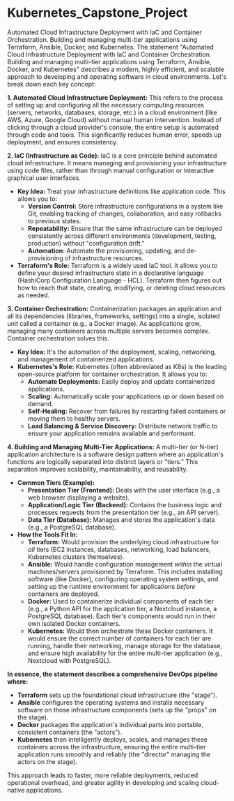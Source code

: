 # Kubernetes_Capstone_Project
Automated Cloud Infrastructure Deployment with IaC and Container Orchestration. Building and managing multi-tier applications using Terraform, Ansible, Docker, and Kubernetes.
The statement "Automated Cloud Infrastructure Deployment with IaC and Container Orchestration. Building and managing multi-tier applications using Terraform, Ansible, Docker, and Kubernetes" describes a modern, highly efficient, and scalable approach to developing and operating software in cloud environments. Let's break down each key concept:

**1. Automated Cloud Infrastructure Deployment:**
This refers to the process of setting up and configuring all the necessary computing resources (servers, networks, databases, storage, etc.) in a cloud environment (like AWS, Azure, Google Cloud) without manual human intervention. Instead of clicking through a cloud provider's console, the entire setup is automated through code and tools. This significantly reduces human error, speeds up deployment, and ensures consistency.

**2. IaC (Infrastructure as Code):**
IaC is a core principle behind automated cloud infrastructure. It means managing and provisioning your infrastructure using code files, rather than through manual configuration or interactive graphical user interfaces.
* **Key Idea:** Treat your infrastructure definitions like application code. This allows you to:
    * **Version Control:** Store infrastructure configurations in a system like Git, enabling tracking of changes, collaboration, and easy rollbacks to previous states.
    * **Repeatability:** Ensure that the same infrastructure can be deployed consistently across different environments (development, testing, production) without "configuration drift."
    * **Automation:** Automate the provisioning, updating, and de-provisioning of infrastructure resources.
* **Terraform's Role:** Terraform is a widely used IaC tool. It allows you to define your desired infrastructure state in a declarative language (HashiCorp Configuration Language - HCL). Terraform then figures out how to reach that state, creating, modifying, or deleting cloud resources as needed.

**3. Container Orchestration:**
Containerization packages an application and all its dependencies (libraries, frameworks, settings) into a single, isolated unit called a container (e.g., a Docker image). As applications grow, managing many containers across multiple servers becomes complex. Container orchestration solves this.
* **Key Idea:** It's the automation of the deployment, scaling, networking, and management of containerized applications.
* **Kubernetes's Role:** Kubernetes (often abbreviated as K8s) is the leading open-source platform for container orchestration. It allows you to:
    * **Automate Deployments:** Easily deploy and update containerized applications.
    * **Scaling:** Automatically scale your applications up or down based on demand.
    * **Self-Healing:** Recover from failures by restarting failed containers or moving them to healthy servers.
    * **Load Balancing & Service Discovery:** Distribute network traffic to ensure your application remains available and performant.

**4. Building and Managing Multi-Tier Applications:**
A multi-tier (or N-tier) application architecture is a software design pattern where an application's functions are logically separated into distinct layers or "tiers." This separation improves scalability, maintainability, and reusability.
* **Common Tiers (Example):**
    * **Presentation Tier (Frontend):** Deals with the user interface (e.g., a web browser displaying a website).
    * **Application/Logic Tier (Backend):** Contains the business logic and processes requests from the presentation tier (e.g., an API server).
    * **Data Tier (Database):** Manages and stores the application's data (e.g., a PostgreSQL database).
* **How the Tools Fit In:**
    * **Terraform:** Would provision the underlying cloud infrastructure for *all* tiers (EC2 instances, databases, networking, load balancers, Kubernetes clusters themselves).
    * **Ansible:** Would handle configuration management *within* the virtual machines/servers provisioned by Terraform. This includes installing software (like Docker), configuring operating system settings, and setting up the runtime environment for applications *before* containers are deployed.
    * **Docker:** Used to containerize individual components of each tier (e.g., a Python API for the application tier, a Nextcloud instance, a PostgreSQL database). Each tier's components would run in their own isolated Docker containers.
    * **Kubernetes:** Would then orchestrate these Docker containers. It would ensure the correct number of containers for each tier are running, handle their networking, manage storage for the database, and ensure high availability for the entire multi-tier application (e.g., Nextcloud with PostgreSQL).

**In essence, the statement describes a comprehensive DevOps pipeline where:**

* **Terraform** sets up the foundational cloud infrastructure (the "stage").
* **Ansible** configures the operating systems and installs necessary software on those infrastructure components (sets up the "props" on the stage).
* **Docker** packages the application's individual parts into portable, consistent containers (the "actors").
* **Kubernetes** then intelligently deploys, scales, and manages these containers across the infrastructure, ensuring the entire multi-tier application runs smoothly and reliably (the "director" managing the actors on the stage).

This approach leads to faster, more reliable deployments, reduced operational overhead, and greater agility in developing and scaling cloud-native applications.
